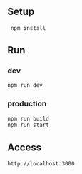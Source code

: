 ## Setup
```bash
 npm install
```

## Run
### dev
```bash
npm run dev
```

### production
```bash
npm run build
npm run start
```

## Access
```
http://localhost:3000
```
